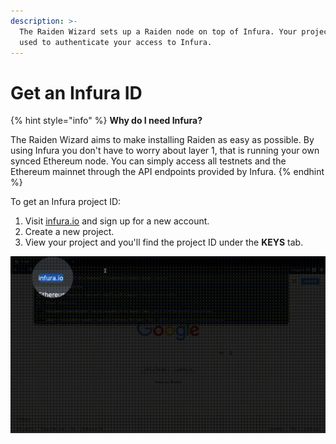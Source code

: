 ```yaml
---
description: >-
  The Raiden Wizard sets up a Raiden node on top of Infura. Your project ID is
  used to authenticate your access to Infura.
---
```


# Get an Infura ID

{% hint style="info" %}
**Why do I need Infura?**

The Raiden Wizard aims to make installing Raiden as easy as possible. By using Infura you don't have to worry about layer 1, that is running your own synced Ethereum node. You can simply access all testnets and the Ethereum mainnet through the API endpoints provided by Infura.
{% endhint %}

To get an Infura project ID:

1. Visit [infura.io](https://infura.io/) and sign up for a new account.
2. Create a new project.
3. View your project and you'll find the project ID under the **KEYS** tab.

![How to get an Infura project ID](../.gitbook/assets/infura_project_id_setup.gif)

